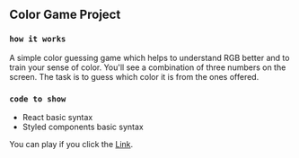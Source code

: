 ## Color Game Project

### `how it works`

A simple color guessing game which helps to understand RGB better and to train your sense of color.
You'll see a combination of three numbers on the screen. The task is to guess which color it is from the ones offered.

### `code to show`

- React basic syntax
- Styled components basic syntax

You can play if you click the [Link](https://colour-game-react.herokuapp.com/).
